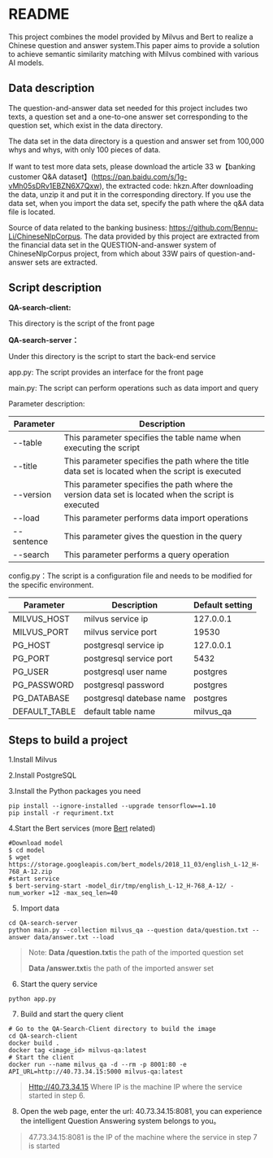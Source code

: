 # README

This project combines the model provided by Milvus and Bert to realize a Chinese question and answer system.This paper aims to provide a solution to achieve semantic similarity matching with Milvus combined with various AI models.

## Data description

The question-and-answer data set needed for this project includes two texts, a question set and a one-to-one answer set corresponding to the question set, which exist in the data directory.

The data set in the data directory is a question and answer set from 100,000 whys and whys, with only 100 pieces of data.

If want to test more data sets, please download the article 33 w【banking customer Q&A dataset】(https://pan.baidu.com/s/1g-vMh05sDRv1EBZN6X7Qxw), the extracted code: hkzn.After downloading the data, unzip it and put it in the corresponding directory. If you use the data set, when you import the data set, specify the path where the q&A data file is located.

Source of data related to the banking business: https://github.com/Bennu-Li/ChineseNlpCorpus. The data provided by this project are extracted from the financial data set in the QUESTION-and-answer system of ChineseNlpCorpus project, from which about 33W pairs of question-and-answer sets are extracted.

## Script description

**QA-search-client:**

This directory is the script of the front page

**QA-search-server：**

Under this directory is the script to start the back-end service

app.py: The script provides an interface for the front page

main.py: The script can perform operations such as data import and query

Parameter description:

| Parameter  | Description                                                  |
| ---------- | ------------------------------------------------------------ |
| --table    | This parameter specifies the table name when executing the script |
| --title    | This parameter specifies the path where the title data set is located when the script is executed |
| --version  | This parameter specifies the path where the version data set is located when the script is executed |
| --load     | This parameter performs data import operations               |
| --sentence | This parameter gives the question in the query               |
| --search   | This parameter performs a query operation                    |

config.py：The script is a configuration file and needs to be modified for the specific environment.

| Parameter     | Description              | Default setting |
| ------------- | ------------------------ | --------------- |
| MILVUS_HOST   | milvus service ip        | 127.0.0.1       |
| MILVUS_PORT   | milvus service port      | 19530           |
| PG_HOST       | postgresql service ip    | 127.0.0.1       |
| PG_PORT       | postgresql service port  | 5432            |
| PG_USER       | postgresql user name     | postgres        |
| PG_PASSWORD   | postgresql password      | postgres        |
| PG_DATABASE   | postgresql datebase name | postgres        |
| DEFAULT_TABLE | default table name       | milvus_qa       |

## Steps to build a project

1.Install Milvus

2.Install PostgreSQL

3.Install the Python packages you need

```
pip install --ignore-installed --upgrade tensorflow==1.10
pip install -r requriment.txt
```

4.Start the Bert services (more [Bert](https://github.com/hanxiao/bert-as-service#building-a-qa-semantic-search-engine-in-3-minutes) related)

```
#Download model
$ cd model
$ wget https://storage.googleapis.com/bert_models/2018_11_03/english_L-12_H-768_A-12.zip
#start service
$ bert-serving-start -model_dir/tmp/english_L-12_H-768_A-12/ -num_worker =12 -max_seq_len=40
```

5. Import data

```
cd QA-search-server
python main.py --collection milvus_qa --question data/question.txt --answer data/answer.txt --load
```

> Note: **Data /question.txt**is the path of the imported question set
>
>  **Data /answer.txt**is the path of the imported answer set

6. Start the query service

```
python app.py
```

7. Build and start the query client

```
# Go to the QA-Search-Client directory to build the image
cd QA-search-client
docker build .
docker tag <image_id> milvus-qa:latest
# Start the client
docker run --name milvus_qa -d --rm -p 8001:80 -e API_URL=http://40.73.34.15:5000 milvus-qa:latest
```

> [Http://40.73.34.15](http://40.73.34.15/) Where IP is the machine IP where the service started in step 6.

8. Open the web page, enter the url: 40.73.34.15:8081, you can experience the intelligent Question Answering system belongs to you。

> 47.73.34.15:8081 is the IP of the machine where the service in step 7 is started